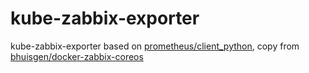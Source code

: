 kube-zabbix-exporter
===

kube-zabbix-exporter based on [prometheus/client_python](https://github.com/prometheus/client_python), copy from [bhuisgen/docker-zabbix-coreos](https://github.com/bhuisgen/docker-zabbix-coreos)
